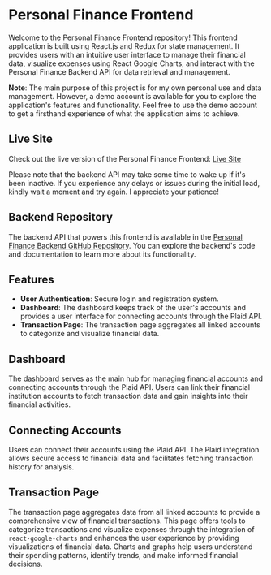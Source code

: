 # Personal Finance Frontend

Welcome to the Personal Finance Frontend repository! This frontend application is built using React.js and Redux for state management. It provides users with an intuitive user interface to manage their financial data, visualize expenses using React Google Charts, and interact with the Personal Finance Backend API for data retrieval and management.

**Note**: The main purpose of this project is for my own personal use and data management. However, a demo account is available for you to explore the application's features and functionality. Feel free to use the demo account to get a firsthand experience of what the application aims to achieve.

## Live Site

Check out the live version of the Personal Finance Frontend: [Live Site](https://brkwok.github.io/personal-finance-frontend/)

Please note that the backend API may take some time to wake up if it's been inactive. If you experience any delays or issues during the initial load, kindly wait a moment and try again. I appreciate your patience!

## Backend Repository

The backend API that powers this frontend is available in the [Personal Finance Backend GitHub Repository](https://github.com/brkwok/personal-finance-backend). You can explore the backend's code and documentation to learn more about its functionality.

## Features

- **User Authentication**: Secure login and registration system.
- **Dashboard**: The dashboard keeps track of the user's accounts and provides a user interface for connecting accounts through the Plaid API.
- **Transaction Page**: The transaction page aggregates all linked accounts to categorize and visualize financial data.

## Dashboard

The dashboard serves as the main hub for managing financial accounts and connecting accounts through the Plaid API. Users can link their financial institution accounts to fetch transaction data and gain insights into their financial activities.

## Connecting Accounts

Users can connect their accounts using the Plaid API. The Plaid integration allows secure access to financial data and facilitates fetching transaction history for analysis.

## Transaction Page

The transaction page aggregates data from all linked accounts to provide a comprehensive view of financial transactions. This page offers tools to categorize transactions and visualize expenses through the integration of `react-google-charts` and enhances the user experience by providing visualizations of financial data. Charts and graphs help users understand their spending patterns, identify trends, and make informed financial decisions.
